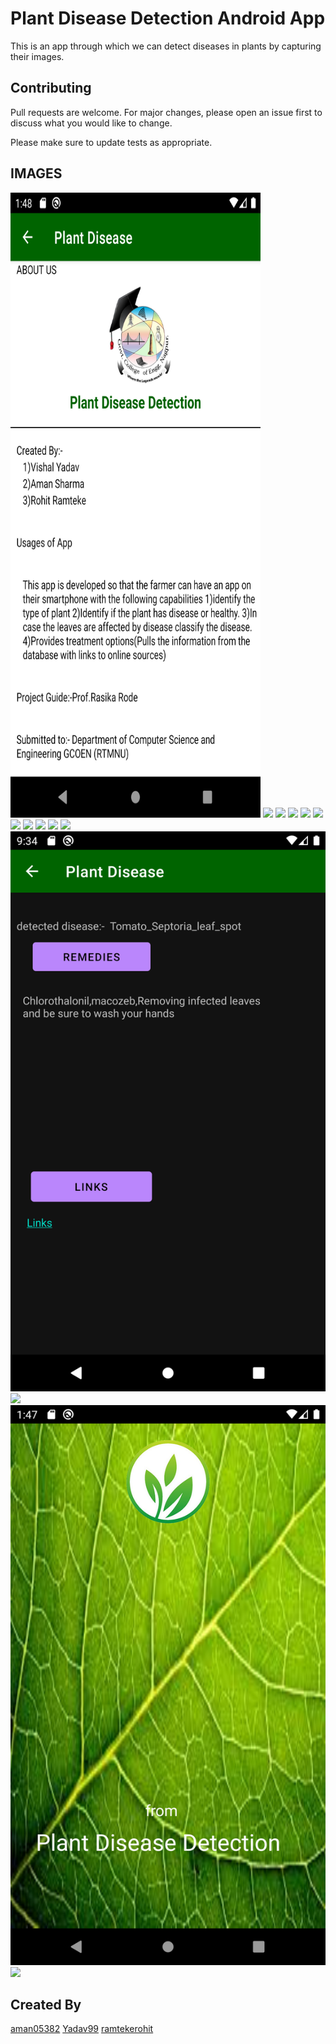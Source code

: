 # Plant Disease Detection Android App
This is an app through which we can detect diseases in plants by capturing their images.


## Contributing
Pull requests are welcome. For major changes, please open an issue first to discuss what you would like to change.

Please make sure to update tests as appropriate.


##  IMAGES
<img width="400" height="1000" src="screescreenshot/AboutUs.png">
<img src="img/screenshot/2.png">
<img src="img/screenshot/3.png">
<img src="img/screenshot/4.png">
<img src="img/screenshot/5.png">
<img src="img/screenshot/6.png">
<img src="img/screenshot/7.png">
<img src="img/screenshot/8.png">
<img src="img/screenshot/9.png">
<img src="img/screenshot/10.png">
<img src="img/screenshot/11.png">
<img src="screescreenshot/RemediesPage.png">
<img src="img/screenshot/14.png">
<img src="screescreenshot/SplashScreen.png">
<img src="database/ER.png">


## Created By
[aman05382](https://github.com/aman05382) [Yadav99](https://github.com/Yadav99) [ramtekerohit](https://github.com/ramtekerohit)

